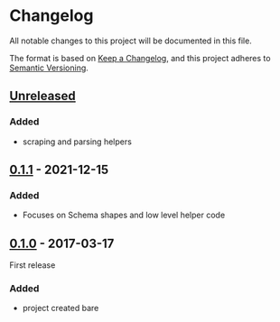 # Changelog

All notable changes to this project will be documented in this file.

The format is based on [Keep a Changelog](https://keepachangelog.com/en/1.0.0/),
and this project adheres to [Semantic Versioning](https://semver.org/spec/v2.0.0.html).

## [Unreleased]

### Added

- scraping and parsing helpers

## [0.1.1] - 2021-12-15

### Added

- Focuses on Schema shapes and low level helper code

## [0.1.0] - 2017-03-17

First release

### Added

- project created bare

[Unreleased]: https://github.com/ImaginaryDevelopment/ToMEHelper/compare/v0.1.1...HEAD
[0.1.1]: https://github.com/ImaginaryDevelopment/ToMEHelper/compare/v0.1.0...v0.1.1
[0.1.0]: https://github.com/user/MyCoolNewLib.git/releases/tag/v0.1.0
